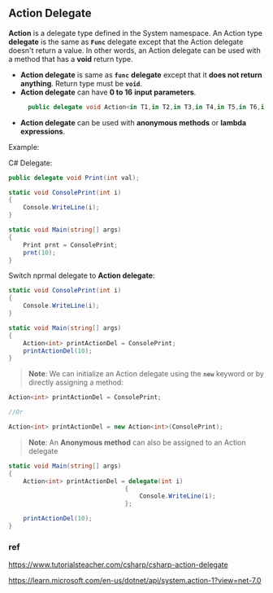 ## Action Delegate
**Action** is a delegate type defined in the System namespace. An Action type **delegate** is the same as **`Func`** delegate except that the Action delegate doesn't return a value. 
In other words, an Action delegate can be used with a method that has a **void** return type.


- **Action delegate** is same as **`func`** **delegate** except that it **does not return anything**. Return type must be **`void`**.
- **Action delegate** can have **0 to 16** **input parameters**.
  ```cs
    public delegate void Action<in T1,in T2,in T3,in T4,in T5,in T6,in T7,in T8,in T9,in T10,in T11,in T12,in T13,in T14,in T15,in T16>(T1 arg1, T2 arg2, T3 arg3, T4 arg4, T5 arg5, T6 arg6, T7 arg7, T8 arg8, T9 arg9, T10 arg10, T11 arg11, T12 arg12, T13 arg13, T14 arg14, T15 arg15, T16 arg16);

  ```
- **Action delegate** can be used with **anonymous methods** or **lambda expressions**.


Example:

C# Delegate:
```cs
public delegate void Print(int val);

static void ConsolePrint(int i)
{
    Console.WriteLine(i);
}

static void Main(string[] args)
{           
    Print prnt = ConsolePrint;
    prnt(10);
}

```

Switch nprmal delegate to **Action delegate**:
```cs
static void ConsolePrint(int i)
{
    Console.WriteLine(i);
}

static void Main(string[] args)
{
    Action<int> printActionDel = ConsolePrint;
    printActionDel(10);
}

```

> **Note**: We can initialize an Action delegate using the **`new`** keyword or by directly assigning a method:

```cs
Action<int> printActionDel = ConsolePrint;

//Or

Action<int> printActionDel = new Action<int>(ConsolePrint);
```


> **Note**: An **Anonymous method** can also be assigned to an Action delegate

```cs
static void Main(string[] args)
{
    Action<int> printActionDel = delegate(int i)
                                {
                                    Console.WriteLine(i);
                                };

    printActionDel(10);
}
```





### ref 
https://www.tutorialsteacher.com/csharp/csharp-action-delegate

https://learn.microsoft.com/en-us/dotnet/api/system.action-1?view=net-7.0
